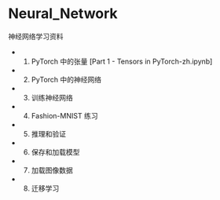 # Neural_Network
神经网络学习资料
* 1. PyTorch 中的张量 [Part 1 - Tensors in PyTorch-zh.ipynb]
* 2. PyTorch 中的神经网络
* 3. 训练神经网络
* 4. Fashion-MNIST 练习
* 5. 推理和验证
* 6. 保存和加载模型
* 7. 加载图像数据
* 8. 迁移学习
